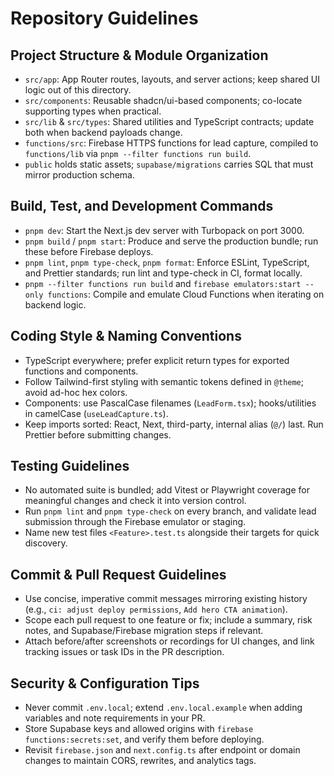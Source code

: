 # Repository Guidelines

## Project Structure & Module Organization
- `src/app`: App Router routes, layouts, and server actions; keep shared UI logic out of this directory.
- `src/components`: Reusable shadcn/ui-based components; co-locate supporting types when practical.
- `src/lib` & `src/types`: Shared utilities and TypeScript contracts; update both when backend payloads change.
- `functions/src`: Firebase HTTPS functions for lead capture, compiled to `functions/lib` via `pnpm --filter functions run build`.
- `public` holds static assets; `supabase/migrations` carries SQL that must mirror production schema.

## Build, Test, and Development Commands
- `pnpm dev`: Start the Next.js dev server with Turbopack on port 3000.
- `pnpm build` / `pnpm start`: Produce and serve the production bundle; run these before Firebase deploys.
- `pnpm lint`, `pnpm type-check`, `pnpm format`: Enforce ESLint, TypeScript, and Prettier standards; run lint and type-check in CI, format locally.
- `pnpm --filter functions run build` and `firebase emulators:start --only functions`: Compile and emulate Cloud Functions when iterating on backend logic.

## Coding Style & Naming Conventions
- TypeScript everywhere; prefer explicit return types for exported functions and components.
- Follow Tailwind-first styling with semantic tokens defined in `@theme`; avoid ad-hoc hex colors.
- Components: use PascalCase filenames (`LeadForm.tsx`); hooks/utilities in camelCase (`useLeadCapture.ts`).
- Keep imports sorted: React, Next, third-party, internal alias (`@/`) last. Run Prettier before submitting changes.

## Testing Guidelines
- No automated suite is bundled; add Vitest or Playwright coverage for meaningful changes and check it into version control.
- Run `pnpm lint` and `pnpm type-check` on every branch, and validate lead submission through the Firebase emulator or staging.
- Name new test files `<Feature>.test.ts` alongside their targets for quick discovery.

## Commit & Pull Request Guidelines
- Use concise, imperative commit messages mirroring existing history (e.g., `ci: adjust deploy permissions`, `Add hero CTA animation`).
- Scope each pull request to one feature or fix; include a summary, risk notes, and Supabase/Firebase migration steps if relevant.
- Attach before/after screenshots or recordings for UI changes, and link tracking issues or task IDs in the PR description.

## Security & Configuration Tips
- Never commit `.env.local`; extend `.env.local.example` when adding variables and note requirements in your PR.
- Store Supabase keys and allowed origins with `firebase functions:secrets:set`, and verify them before deploying.
- Revisit `firebase.json` and `next.config.ts` after endpoint or domain changes to maintain CORS, rewrites, and analytics tags.
